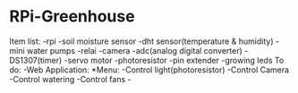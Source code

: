 # RPi-Greenhouse
Item list:
    -rpi 
    -soil moisture sensor
    -dht sensor(temperature & humidity)
    -mini water pumps
    -relai
    -camera
    -adc(analog digital converter)
    -DS1307(timer)
    -servo motor
    -photoresistor
    -pin extender
    -growing leds
To do:
    -Web Application:
       *Menu: -Control light(photoresistor)
              -Control Camera
              -Control watering
              -Control fans
              -
